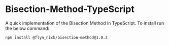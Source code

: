 # Bisection-Method-TypeScript
A quick implementation of the Bisection Method in TypeScript. 
To install run the below command:
```
npm install @flyn_nick/bisection-method@1.0.3
```
